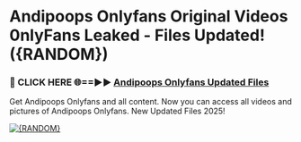 # Andipoops Onlyfans Original Videos 0nlyFans Leaked - Files Updated! ({RANDOM})

<h3>🔴 CLICK HERE 🌐==►► <a href="https://betterlinks.top/A2PfLJ" rel="nofollow">Andipoops Onlyfans Updated Files</a></h3>

Get Andipoops Onlyfans and all content. Now you can access all videos and pictures of Andipoops Onlyfans. New Updated Files 2025!

[![{RANDOM}](https://i.imgur.com/ppqm5kG.gif)](https://betterlinks.top/A2PfLJ)